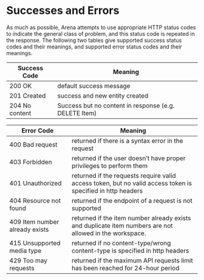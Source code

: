 # Successes and Errors
As much as possible, Arena attempts to use appropriate HTTP status codes to indicate the general class of problem, and this status code is repeated in the response. The following two tables give supported success status codes and their meanings, and supported error status codes and their meanings.


| Success Code<br> | Meaning<br> |
|  --- |  --- | 
| 200 OK<br> | default success message<br> |
| 201 Created<br> | success and new entity created<br> |
| 204 No content<br> | Success but no content in response \(e.g. DELETE Item\)<br> |


| Error Code<br> | Meaning<br> |
|  --- |  --- | 
| 400 Bad request<br> | returned if there is a syntax error in the request<br> |
| 403 Forbidden<br> | returned if the user doesn’t have proper privileges to perform them<br> |
| 401 Unauthorized<br> | returned if the requests require valid access token, but no valid access token is specified in http headers<br> |
| 404 Resource not found<br> | returned if the endpoint of a request is not supported<br> |
| 409 Item number already exists<br> | returned if the item number already exists and duplicate item numbers are not allowed in the workspace.<br> |
| 415 Unsupported media type<br> | returned if no content-type/wrong content-type is specified in http headers<br> |
| 429 Too may requests<br> | returned if the maximum API requests limit has been reached for 24-hour period<br> |

